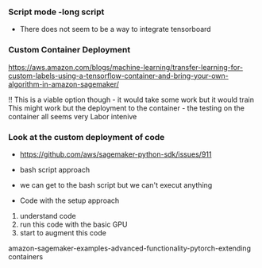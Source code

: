 

### Script mode -long script
* There does not seem to be a way to integrate tensorboard


### Custom Container Deployment

https://aws.amazon.com/blogs/machine-learning/transfer-learning-for-custom-labels-using-a-tensorflow-container-and-bring-your-own-algorithm-in-amazon-sagemaker/

!! This is a viable option though - it would take some work but it would train 
This might work but the deployment to the container - the testing on the container all seems very Labor intenive


### Look at the custom deployment of code

* https://github.com/aws/sagemaker-python-sdk/issues/911

- bash script approach
- we can get to the bash script but we can't execut anything

- Code with the setup approach
1) understand code
2) run this code with the basic GPU
3) start to augment this code




amazon-sagemaker-examples-advanced-functionality-pytorch-extending containers